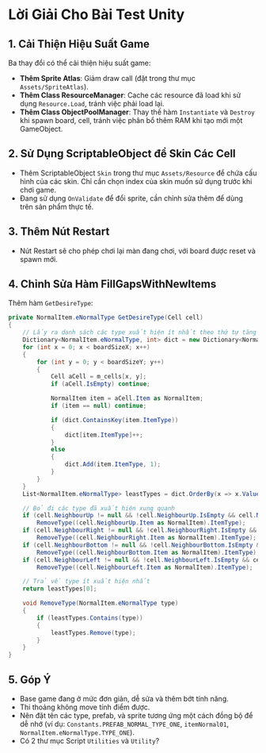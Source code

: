 # Lời Giải Cho Bài Test Unity

## 1. Cải Thiện Hiệu Suất Game
Ba thay đổi có thể cải thiện hiệu suất game:
- **Thêm Sprite Atlas**: Giảm draw call (đặt trong thư mục `Assets/SpriteAtlas`).
- **Thêm Class ResourceManager**: Cache các resource đã load khi sử dụng `Resource.Load`, tránh việc phải load lại.
- **Thêm Class ObjectPoolManager**: Thay thế hàm `Instantiate` và `Destroy` khi spawn board, cell, tránh việc phân bổ thêm RAM khi tạo mới một GameObject.

## 2. Sử Dụng ScriptableObject để Skin Các Cell
- Thêm ScriptableObject `Skin` trong thư mục `Assets/Resource` để chứa cấu hình của các skin. Chỉ cần chọn index của skin muốn sử dụng trước khi chơi game.
- Đang sử dụng `OnValidate` để đổi sprite, cần chỉnh sửa thêm để dùng trên sản phẩm thực tế.

## 3. Thêm Nút Restart
- Nút Restart sẽ cho phép chơi lại màn đang chơi, với board được reset và spawn mới.

## 4. Chỉnh Sửa Hàm FillGapsWithNewItems
Thêm hàm `GetDesireType`:
```csharp
private NormalItem.eNormalType GetDesireType(Cell cell)
{
    // Lấy ra danh sách các type xuất hiện ít nhất theo thứ tự tăng dần
    Dictionary<NormalItem.eNormalType, int> dict = new Dictionary<NormalItem.eNormalType, int>();
    for (int x = 0; x < boardSizeX; x++)
    {
        for (int y = 0; y < boardSizeY; y++)
        {
            Cell aCell = m_cells[x, y];
            if (aCell.IsEmpty) continue;

            NormalItem item = aCell.Item as NormalItem;
            if (item == null) continue;

            if (dict.ContainsKey(item.ItemType))
            {
                dict[item.ItemType]++;
            }
            else
            {
                dict.Add(item.ItemType, 1);
            }
        }
    }
    List<NormalItem.eNormalType> leastTypes = dict.OrderBy(x => x.Value).Select(x => x.Key).ToList();

    // Bỏ đi các type đã xuất hiện xung quanh
    if (cell.NeighbourUp != null && !cell.NeighbourUp.IsEmpty && cell.NeighbourUp.Item is NormalItem)
        RemoveType((cell.NeighbourUp.Item as NormalItem).ItemType);
    if (cell.NeighbourRight != null && !cell.NeighbourRight.IsEmpty && cell.NeighbourRight.Item is NormalItem)
        RemoveType((cell.NeighbourRight.Item as NormalItem).ItemType);
    if (cell.NeighbourBottom != null && !cell.NeighbourBottom.IsEmpty && cell.NeighbourBottom.Item is NormalItem)
        RemoveType((cell.NeighbourBottom.Item as NormalItem).ItemType);
    if (cell.NeighbourLeft != null && !cell.NeighbourLeft.IsEmpty && cell.NeighbourLeft.Item is NormalItem)
        RemoveType((cell.NeighbourLeft.Item as NormalItem).ItemType);

    // Trả về type ít xuất hiện nhất
    return leastTypes[0];

    void RemoveType(NormalItem.eNormalType type)
    {
        if (leastTypes.Contains(type))
        {
            leastTypes.Remove(type);
        }
    }
}
```

## 5. Góp Ý
- Base game đang ở mức đơn giản, dễ sửa và thêm bớt tính năng.
- Thi thoảng không move tính điểm được.
- Nên đặt tên các type, prefab, và sprite tương ứng một cách đồng bộ để dễ nhớ (ví dụ: `Constants.PREFAB_NORMAL_TYPE_ONE`, `itemNormal01`, `NormalItem.eNormalType.TYPE_ONE`).
- Có 2 thư mục Script `Utilities` và `Utility`?
